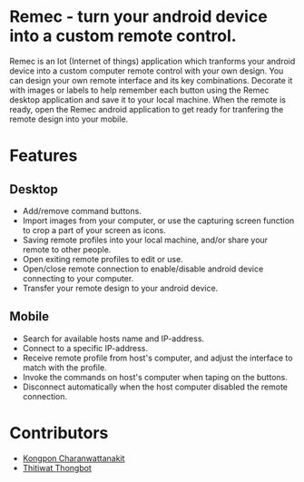 # Remec - turn your android device into a custom remote control.
Remec is an Iot (Internet of things) application which tranforms your android device into a custom computer remote control with your own design. You can design your own remote interface and its key combinations. Decorate it with images or labels to help remember each button using the Remec desktop application and save it to your local machine. When the remote is ready, open the Remec android application to get ready for tranfering the remote design into your mobile.

# Features
## Desktop
- Add/remove command buttons.
- Import images from your computer, or use the capturing screen function to crop a part of your screen as icons.
- Saving remote profiles into your local machine, and/or share your remote to other people.
- Open exiting remote profiles to edit or use.
- Open/close remote connection to enable/disable android device connecting to your computer.
- Transfer your remote design to your android device.

## Mobile
- Search for available hosts name and IP-address.
- Connect to a specific IP-address.
- Receive remote profile from host's computer, and adjust the interface to match with the profile.
- Invoke the commands on host's computer when taping on the buttons.
- Disconnect automatically when the host computer disabled the remote connection.

# Contributors
- [Kongpon Charanwattanakit](https://github.com/kykungz)
- [Thitiwat Thongbot](https://github.com/thitgorn)
